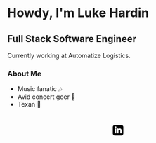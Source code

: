 # Howdy, I'm Luke Hardin

## Full Stack Software Engineer

Currently working at Automatize Logistics.

### About Me

- Music fanatic 🎶
- Avid concert goer 🎸
- Texan 🤠

<div align="center" style="padding: 25px 0;">
  <a href="https://www.linkedin.com/in/luke-hardin-515280162/" style="padding: 8px; width: 24px; height: 24px;">
    <img src="https://github.com/lhardin491/lhardin491/blob/main/assets/linkedin.svg" alt="Connect on Linkedin" width="24" height="24">
  </a>
</div>
